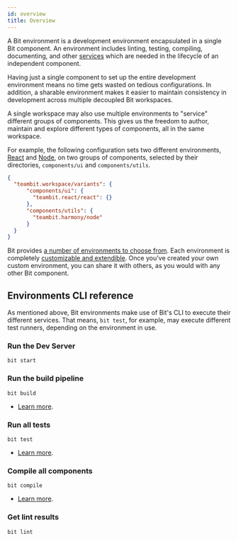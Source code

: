 ```yaml
---
id: overview
title: Overview
---
```


A Bit environment is a development environment encapsulated in a single Bit component. An environment includes linting, testing, compiling, documenting, and other [services](/environments/environment-services) which are needed in the lifecycle of an independent component.

Having just a single component to set up the entire development environment means no time gets wasted on tedious configurations. In addition, a sharable environment makes it easier to maintain consistency in development across multiple decoupled Bit workspaces.

A single workspace may also use multiple environments to "service" different groups of components. This gives us the freedom to author, maintain and explore different types of components, all in the same workspace.

For example, the following configuration sets two different environments, [React](/react/overview) and [Node](/nodejs/overview), on two groups of components, selected by their directories, `components/ui` and `components/utils`.

```json
{
  "teambit.workspace/variants": {
      "components/ui": {
        "teambit.react/react": {}
      },
      "components/utils": {
        "teambit.harmony/node"
      }
  }
}
```

Bit provides [a number of environments to choose from](/environments/choose-an-environment). Each environment is completely [customizable and extendible](/environments/build-environment). Once you've created your own custom environment, you can share it with others, as you would with any other Bit component.

## Environments CLI reference

As mentioned above, Bit environments make use of Bit's CLI to execute their different services. That means, `bit test`, for example, may execute different test runners, depending on the environment in use.

### Run the Dev Server

```shell
bit start
```

### Run the build pipeline

```shell
bit build
```

- [Learn more](/build-pipeline/overview).

### Run all tests

```shell
bit test
```

- [Learn more](/testing/overview).

### Compile all components

```
bit compile
```

- [Learn more](/compiling/overview).

### Get lint results

```
bit lint
```
